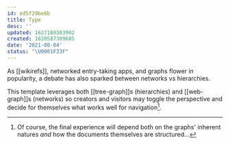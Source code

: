 ```yaml
---
id: ed5f29be6b
title: Type
desc: ''
updated: 1637180383902
created: 1620587309685
date: '2021-08-04'
status: "\U0001F33F"
---
```


As [[wikirefs]], networked entry-taking apps, and graphs flower in popularity, a debate has also sparked between networks vs hierarchies.

This template leverages both [[tree-graph]]s (hierarchies) and [[web-graph]]s (networks) so creators and visitors may toggle the perspective and decide for themselves what works well for navigation[^data-structure].


[^data-structure]: Of course, the final experience will depend both on the graphs' inherent natures _and_ how the documents themselves are structured...
